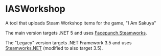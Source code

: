 # IASWorkshop
A tool that uploads Steam Workshop items for the game, "I Am Sakuya"

The main version targets .NET 5 and uses [Facepunch.Steamworks](https://github.com/Facepunch/Facepunch.Steamworks).

The "Legacy" version targets .NET Framework 3.5 and uses [Steamworks.NET](https://github.com/rlabrecque/Steamworks.NET) (modified to also target 3.5).
